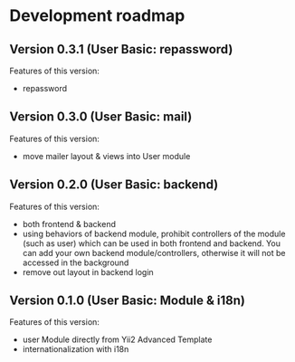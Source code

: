 # Development roadmap

## Version 0.3.1 (User Basic: repassword)

Features of this version:

* repassword


## Version 0.3.0 (User Basic: mail)

Features of this version:

* move mailer layout & views into User module


## Version 0.2.0 (User Basic: backend)

Features of this version:

* both frontend & backend
* using behaviors of backend module, prohibit controllers of the module (such as user) which can be used in both frontend and backend. You can add your own backend module/controllers, otherwise it will not be accessed in the background
* remove out layout in backend login


## Version 0.1.0 (User Basic: Module & i18n)

Features of this version:

* user Module directly from Yii2 Advanced Template
* internationalization with i18n
